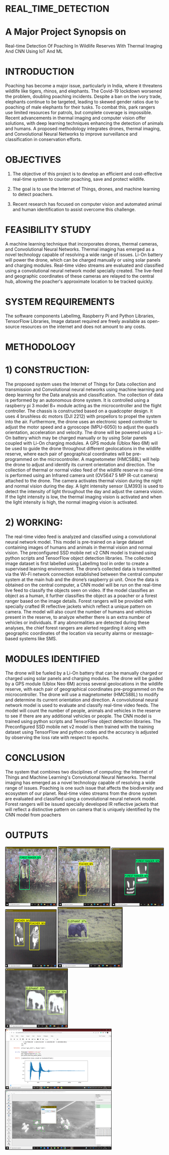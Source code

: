 # REAL_TIME_DETECTION
# A Major Project Synopsis on
Real-time Detection Of Poaching In Wildlife Reserves With Thermal Imaging And CNN Using IoT And ML

# INTRODUCTION 
Poaching has become a major issue, particularly in India, where it threatens wildlife like tigers, rhinos, and elephants. The Covid-19 lockdown worsened the problem, doubling poaching incidents. Despite a ban on the ivory trade, elephants continue to be targeted, leading to skewed gender ratios due to poaching of male elephants for their tusks. To combat this, park rangers use limited resources for patrols, but complete coverage is impossible. Recent advancements in thermal imaging and computer vision offer solutions, with deep learning techniques enhancing the detection of animals and humans. A proposed methodology integrates drones, thermal imaging, and Convolutional Neural Networks to improve surveillance and classification in conservation efforts.

# OBJECTIVES
1) The objective of this project is to develop an efficient and cost-effective real-time system to counter poaching, save and protect wildlife.

2) The goal is to use the Internet of Things, drones, and machine learning to detect poachers.

3) Recent research has focused on computer vision and automated animal and human identification to assist overcome this challenge.

# FEASIBILITY STUDY
A machine learning technique that incorporates drones, thermal cameras, and Convolutional Neural Networks. 
Thermal imaging has emerged as a novel technology capable of resolving a wide range of issues. 
Li-On battery will power the drone, which can be charged manually or using solar panels and charging modules.
Real-time video streams are evaluated and classified using a convolutional neural network model specially created.
The live-feed and geographic coordinates of these cameras are relayed to the central hub, allowing the poacher's approximate location to be tracked quickly.

# SYSTEM REQUIREMENTS
The software components LabelImg, Raspberry Pi and Python Libraries, TensorFlow Libraries, Image dataset required are freely available as open-source resources on the internet and does not amount to any costs.

# METHODOLOGY
# 1) CONSTRUCTION:
The proposed system uses the Internet of Things for Data collection and transmission and Convolutional neural networks using machine learning and deep learning for the Data analysis and classification.
The collection of data is performed by an autonomous drone system. It is controlled using a raspberry pi 3 model B+ module acting as the microcontroller and the flight controller. 
The chassis is constructed based on a quadcopter design. It uses 4 brushless dc motors (DJI 2212) with propellors to propel the system into the air. Furthermore, the drone uses an electronic speed controller to adjust the motor speed and a gyroscope (MPU-6050) to adjust the quad’s orientation, acceleration and velocity. 
The drone will be powered using a Li-On battery which may be charged manually or by using Solar panels coupled with Li-On charging modules.
A GPS module (Ublox Neo 6M) will be used to guide the drone throughout different geolocations in the wildlife reserve, where each pair of geographical coordinates will be pre-programmed on the microcontroller. 
A magnetometer (HMC588L) will help the drone to adjust and identify its current orientation and direction. 
The collection of thermal or normal video feed of the wildlife reserve in real-time is performed using an Infrared camera unit (OV5647 5 MP IR-cut camera) attached to the drone. The camera activates thermal vision during the night and normal vision during the day. 
A light intensity sensor (LM393) is used to detect the intensity of light throughout the day and adjust the camera vision. If the light intensity is low, the thermal imaging vision is activated and when the light intensity is high, the normal imaging vision is activated.

# 2) WORKING:
The real-time video feed is analyzed and classified using a convolutional neural network model. This model is pre-trained on a large dataset containing images of humans and animals in thermal vision and normal vision.
The preconfigured SSD mobile net v2 CNN model is trained using python scripts and TensorFlow object detection libraries. The collected image dataset is first labelled using LabelImg tool in order to create a supervised learning environment.
The drone’s collected data is transmitted via the Wi-Fi network connection established between the central computer system at the main hub and the drone’s raspberry pi unit. 
Once the data is obtained on the central computer, a CNN model will be run on the real-time live feed to classify the objects seen on video. If the model classifies an object as a human, it further classifies the object as a poacher or a forest ranger based on the image details. 
Forest rangers will be provided with specially crafted IR reflective jackets which reflect a unique pattern on camera. The model will also count the number of humans and vehicles present in the reserve, to analyze whether there is an extra number of vehicles or individuals.
If any abnormalities are detected during these analyses, the chief forest rangers are alerted regarding it along with geographic coordinates of the location via security alarms or message-based systems like SMS.

# MODULES IDENTIFIED
The drone will be fueled by a Li-On battery that can be manually charged or charged using solar panels and charging modules.
The drone will be guided by a GPS module (Ublox Neo 6M) across several geolocations in the wildlife reserve, with each pair of geographical coordinates pre-programmed on the microcontroller.
The drone will use a magnetometer (HMC588L) to modify and determine its current orientation and direction.
A convolutional neural network model is used to evaluate and classify real-time video feeds. The model will count the number of people, animals and vehicles in the reserve to see if there are any additional vehicles or people.
The CNN model is trained using python scripts and TensorFlow object detection libraries.
The Preconfigured SSD mobile net v2 model is then trained with the training dataset using TensorFlow and python codes and the accuracy is adjusted by observing the loss rate with respect to epochs.

# CONCLUSION
The system that combines two disciplines of computing: the Internet of Things and Machine Learning's Convolutional Neural Networks.
Thermal imaging has emerged as a novel technology capable of resolving a wide range of issues. Poaching is one such issue that affects the biodiversity and ecosystem of our planet.
Real-time video streams from the drone system are evaluated and classified using a convolutional neural network model. Forest rangers will be issued specially developed IR reflective jackets that will reflect a distinctive pattern on camera that is uniquely identified by the CNN model from poachers

# OUTPUTS

![Picture1](Picture1.png)
![Picture2](Picture2.png)
![Picture3](Picture3.png)
![Picture4](Picture4.png)
![Picture5](Picture5.png)
![Picture6](Picture6.png)
![Picture7](Picture7.png)
![Picture8](Picture8.png)